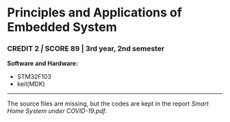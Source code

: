 # Principles and Applications of Embedded System

### CREDIT 2 *|* SCORE 89 | 3rd year, 2nd semester

**Software and Hardware:**

- STM32F103
- keil(MDK)

***

The source files are missing, but the codes are kept in the report *Smart Home System under COVID-19.pdf*.


